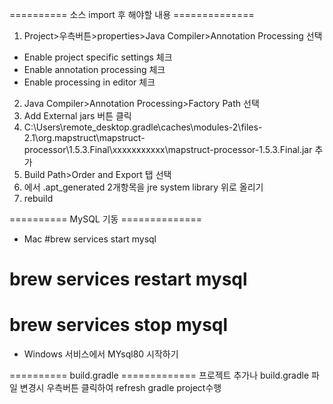 ========== 소스 import 후 해야할 내용 ==============
1. Project>우측버튼>properties>Java Compiler>Annotation Processing 선택
  - Enable project specific settings 체크
  - Enable annotation processing 체크
  - Enable processing in editor 체크
2. Java Compiler>Annotation Processing>Factory Path 선택
3. Add External jars 버튼 클릭
4. C:\Users\remote_desktop\.gradle\caches\modules-2\files-2.1\org.mapstruct\mapstruct-processor\1.5.3.Final\xxxxxxxxxxx\mapstruct-processor-1.5.3.Final.jar 추가
5. Build Path>Order and Export 탭 선택
6. 에서 .apt_generated 2개항목을 jre system library 위로 올리기
5. rebuild




========== MySQL 기동 ==============
- Mac 
#brew services start mysql
# brew services restart mysql
# brew services stop mysql

- Windows
서비스에서 MYsql80 시작하기


========== build.gradle =============
프로젝트 추가나 build.gradle 파일 변경시 우측버튼 클릭하여 refresh gradle project수행 
